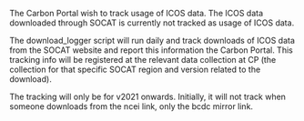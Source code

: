 The Carbon Portal wish to track usage of ICOS data. The ICOS data downloaded
through SOCAT is currently not tracked as usage of ICOS data.

The download_logger script will run daily and track downloads of ICOS data from
the SOCAT website and report this information the Carbon Portal. This tracking
 info will be registered at the relevant data collection at CP (the collection
 for that specific SOCAT region and version related to the download).

The tracking will only be for v2021 onwards. Initially, it will not track when
 someone downloads from the ncei link, only the bcdc mirror link.